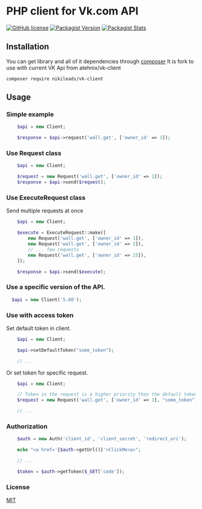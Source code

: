 # PHP client for Vk.com API
[![GitHub license](https://img.shields.io/badge/license-MIT-blue.svg)](https://raw.githubusercontent.com/atehnix/vk-client/master/LICENSE)
[![Packagist Version](https://img.shields.io/packagist/v/atehnix/vk-client.svg)](https://packagist.org/packages/atehnix/vk-client)
[![Packagist Stats](https://poser.pugx.org/atehnix/vk-client/downloads)](https://packagist.org/packages/atehnix/vk-client/stats)


## Installation

You can get library and all of it dependencies through [composer](https://getcomposer.org/)
It is fork to use with current VK Api from atehnix/vk-client

`composer require nikileads/vk-client`

## Usage

### Simple example

```php
    $api = new Client;

    $response = $api->request('wall.get', ['owner_id' => 1]);
```

### Use Request class

```php
    $api = new Client;

    $request = new Request('wall.get', ['owner_id' => 1]);
    $response = $api->send($request);
```

### Use ExecuteRequest class

Send multiple requests at once

```php
    $api = new Client;

    $execute = ExecuteRequest::make([
        new Request('wall.get', ['owner_id' => 1]),
        new Request('wall.get', ['owner_id' => 2]),
        // ... few requests
        new Request('wall.get', ['owner_id' => 25]),
    ]);

    $response = $api->send($execute);
```

### Use a specific version of the API.
```php
  $api = new Client('5.60');
```

### Use with access token

Set default token in client.

```php
    $api = new Client;

    $api->setDefaultToken("some_token");

    // ...
```

Or set token for specific request.

```php
    $api = new Client;

    // Token in the request is a higher priority than the default token.
    $request = new Request('wall.get', ['owner_id' => 1], "some_token");

    // ...
```

### Authorization

```php
    $auth = new Auth('client_id', 'client_secret', 'redirect_uri');

    echo "<a href='{$auth->getUrl()}'>ClickMe<a>";

    // ...

    $token = $auth->getToken($_GET['code']);
```

### License
[MIT](https://raw.github.com/atehnix/vk-client/master/LICENSE)
